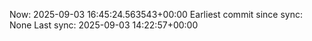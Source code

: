 Now: 2025-09-03 16:45:24.563543+00:00 Earliest commit since sync: None Last sync: 2025-09-03 14:22:57+00:00

